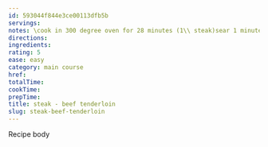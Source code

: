 ```yaml
---
id: 593044f844e3ce00113dfb5b
servings:
notes: \cook in 300 degree oven for 28 minutes (1\\ steak)sear 1 minute on each siderest 5 minutes\
directions:
ingredients:
rating: 5
ease: easy
category: main course
href:
totalTime:
cookTime:
prepTime:
title: steak - beef tenderloin
slug: steak-beef-tenderloin
---
```

Recipe body